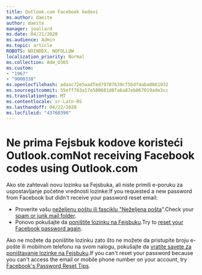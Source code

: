 ```yaml
---
title: Outlook.com Facebook kodovi
ms.author: daeite
author: daeite
manager: joallard
ms.date: 04/21/2020
ms.audience: Admin
ms.topic: article
ROBOTS: NOINDEX, NOFOLLOW
localization_priority: Normal
ms.collection: Adm_O365
ms.custom:
- "1967"
- "9000338"
ms.openlocfilehash: adaac72e5aadfed79707639cf5bdf4aba0861932
ms.sourcegitcommit: 55eff703a17e500681d8fa6a87eb067019ade3cc
ms.translationtype: MT
ms.contentlocale: sr-Latn-RS
ms.lasthandoff: 04/22/2020
ms.locfileid: "43760390"
---
```

# <a name="not-receiving-facebook-codes-using-outlookcom"></a><span data-ttu-id="e93a0-102">Ne prima Fejsbuk kodove koristeći Outlook.com</span><span class="sxs-lookup"><span data-stu-id="e93a0-102">Not receiving Facebook codes using Outlook.com</span></span>

<span data-ttu-id="e93a0-103">Ako ste zahtevali novu lozinku sa Fejsbuka, ali niste primili e-poruku za uspostavljanje početne vrednosti lozinke:</span><span class="sxs-lookup"><span data-stu-id="e93a0-103">If you requested a new password from Facebook but didn't receive your password reset email:</span></span>

- <span data-ttu-id="e93a0-104">Proverite vašu [neželjenu poštu ili fasciklu "Neželjena pošta](https://outlook.live.com/mail/junkemail)".</span><span class="sxs-lookup"><span data-stu-id="e93a0-104">Check your [spam or junk mail folder](https://outlook.live.com/mail/junkemail).</span></span>
- <span data-ttu-id="e93a0-105">Ponovo pokušajte da [poništite lozinku na Fejsbuku](https://aka.ms/facebook-password-reset).</span><span class="sxs-lookup"><span data-stu-id="e93a0-105">Try to [reset your Facebook password again](https://aka.ms/facebook-password-reset).</span></span>

<span data-ttu-id="e93a0-106">Ako ne možete da poništite lozinku zato što ne možete da pristupite broju e-pošte ili mobilnom telefonu na svom nalogu, pokušajte da [vratite savete za poništavanje lozinke na Fejsbuku](https://aka.ms/facebook-password-help).</span><span class="sxs-lookup"><span data-stu-id="e93a0-106">If you can't reset your password because you can't access the email or mobile phone number on your account, try [Facebook's Password Reset Tips](https://aka.ms/facebook-password-help).</span></span>